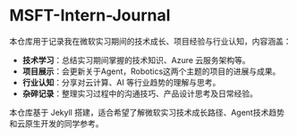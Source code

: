 # MSFT-Intern-Journal

本仓库用于记录我在微软实习期间的技术成长、项目经验与行业认知，内容涵盖：

- **技术学习**：总结实习期间掌握的技术知识、Azure 云服务架构等。
- **项目展示**：会更新关于Agent，Robotics这两个主题的项目的进展与成果。
- **行业认知**：分享对云计算、AI 等行业趋势的理解与思考。
- **杂碎记录**：整理实习过程中的沟通技巧、产品设计思考及日常经验。

本仓库基于 Jekyll 搭建，适合希望了解微软实习技术成长路径、Agent技术趋势和云原生开发的同学参考。